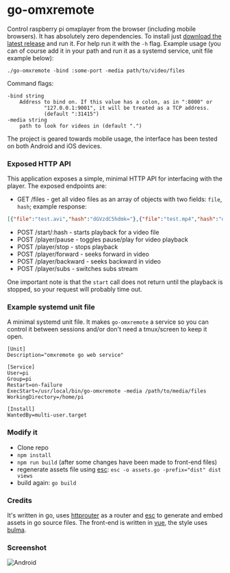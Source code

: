 # go-omxremote

Control raspberry pi omxplayer from the browser (including mobile browsers). It has absolutely zero dependencies. To install just [download the latest release](https://github.com/dplesca/go-omxremote/releases) and run it. For help run it with the `-h` flag. Example usage (you can of course add it in your path and run it as a systemd service, unit file example below):

`./go-omxremote -bind :some-port -media path/to/video/files`

Command flags:

```
-bind string
    Address to bind on. If this value has a colon, as in ":8000" or
            "127.0.0.1:9001", it will be treated as a TCP address.
            (default ":31415")
-media string
    path to look for videos in (default ".")
```

The project is geared towards mobile usage, the interface has been tested on both Android and iOS devices. 

### Exposed HTTP API

This application exposes a simple, minimal HTTP API for interfacing with the player. The exposed endpoints are:
 - GET /files - get all video files as an array of objects with two fields: `file`, `hash`; example response:
 ```json
 [{"file":"test.avi","hash":"dGVzdC5hdmk="},{"file":"test.mp4","hash":"dGVzdC5tcDQ="}]
```
 - POST /start/:hash - starts playback for a video file
 - POST /player/pause - toggles pause/play for video playback
 - POST /player/stop - stops playback
 - POST /player/forward - seeks forward in video
 - POST /player/backward - seeks backward in video
 - POST /player/subs - switches subs stream

 One important note is that the `start` call does not return until the playback is stopped, so your request will probably time out.

### Example systemd unit file

A minimal systemd unit file. It makes `go-omxremote` a service so you can control it between sessions and/or don't need a tmux/screen to keep it open.

```
[Unit]
Description="omxremote go web service"

[Service]
User=pi
Group=pi
Restart=on-failure
ExecStart=/usr/local/bin/go-omxremote -media /path/to/media/files
WorkingDirectory=/home/pi

[Install]
WantedBy=multi-user.target
```

### Modify it

 - Clone repo
 - `npm install`
 - `npm run build` (after some changes have been made to front-end files)
 - regenerate assets file using [esc](https://github.com/mjibson/esc): `esc -o assets.go -prefix="dist" dist views`
 - build again: `go build`

### Credits

It's written in go, uses [httprouter](https://github.com/julienschmidt/httprouter) as a router and [esc](https://github.com/mjibson/esc) to generate and embed assets in go source files. The front-end is written in [vue](https://vuejs.org/), the style uses [bulma](http://bulma.io/).

### Screenshot

![Android](http://i.imgur.com/zBmjbiU.png)
